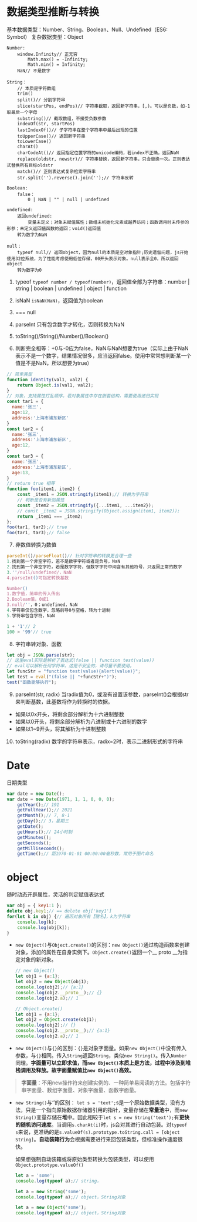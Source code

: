 # 数据类型推断与转换
基本数据类型：Number、String、Boolean、Null、Undefined（ES6: Symbol）
复杂数据类型：Object

```
Number:
	window.Infinity// 正无穷
		Math.max() = -Infinity;
		Math.min() = Infinity;
	NaN// 不是数字
	
String：
	// 本质是字符数组
	trim()
	split()// 分割字符串
	slice(startPos, endPos)// 字符串截取，返回新字符串，[,)。可以是负数，如-1取最后一个字母
	substring()// 截取数组，不接受负数参数
	indexOf(str, startPos)
	lastIndexOf()// 子字符串在整个字符串中最后出现的位置
	toUpperCase()// 返回新字符串
	toLowerCase()
	charAt()
	charCodeAt()// 返回指定位置字符的unicode编码，若index不正确，返回NaN
	replace(oldstr, newstr)// 字符串替换，返回新字符串，只会替换一次。正则表达式替换所有目标oldstr
	match()// 正则表达式复杂检索字符串
	str.split('').reverse().join('');// 字符串反转
	
Boolean:
	false：
		0 | NaN | "" | null | undefined

undefined:
	返回undefined:
		变量未定义；对象未赋值属性；数组未初始化元素或越界访问；函数调用时未传参的形参；未定义返回值函数的返回；void()返回值
	转为数字为NaN

null：
	typeof null// 返回object，因为null的本质是空对象指针;历史遗留问题，js开始使用32位系统，为了性能考虑使用低位存储，00开头表示对象。null表示全0，所以返回object
	转为数字为0

```
1. typeof
`typeof number / typeof(number)`，返回值全部为字符串：number | string | boolean | undefined | object | function

2. isNaN
`isNaN(NaN)`，返回值为boolean

3. === null

4. parseInt
只有包含数字才转化，否则转换为NaN

5. toString()/String()/Number()/Boolean()

6. 判断完全相等：+0与-0应为false，NaN与NaN想要为true（实际上由于NaN表示不是一个数字，结果情况很多，应当返回false。使用中常常想判断某一个值是不是NaN，所以想要为true）
```javascript
// 简单类型
function identity(val1, val2) {
	return Object.is(val1, val2);
}
// 对象，支持属性打乱顺序。若对象属性中存在嵌套结构，需要使用递归实现
const tar1 = {
  name:'张三',
  age:12,
  address:'上海市浦东新区'
}
const tar2 = {
  name:'张三',
  address:'上海市浦东新区',
  age:12,
}
const tar3 = {
  name:'张三',
  address:'上海市浦东新区',
  age:13,
}
// return true 相等
function foo(item1, item2) {
    const _item1 = JSON.stringify(item1);// 转换为字符串
	// 判断是否有新加属性
    const _item2 = JSON.stringify({...item1, ...item2});
    // const _item2 = JSON.stringify(Object.assign(item1, item2));
    return _item1 === _item2;
};
foo(tar1, tar2);// true
foo(tar1, tar3);// false
```

7. 非数值转换为数值
```javascript
parseInt()/parseFloat()// 针对字符串的转换更合理一些
1.找到第一个非空字符，若不是数字字符或者是负号，NaN
2.找到第一个非空字符，若是数字字符，但数字字符中间含有其他符号，只返回正常的数字
3.''/null/undefined/，NaN
4.parseInt()可指定转换基数

Number() 
1.数字值，简单的传入传出
2.Boolean值，0或1
3.null/''，0；undefined，NaN
4.字符串仅包含数字，忽略前导0与空格，转为十进制
5.字符串包含字符，NaN

1 + '1'// 2
100 > '99'// true
```

8. 字符串转对象、函数

```js
let obj = JSON.parse(str);
// 这里eval实际是解析了表达式(false || function test(value))
// eval可以解析任何字符串，这是不安全的，请尽量不要使用。
let funcStr = "function test(value){alert(value)}";
let test = eval("(false || "+funcStr+")");
test("函数能够执行");
```

9. parseInt(str, radix)
当radix值为0，或没有设置该参数，parseInt()会根据str来判断基数，此基数将作为转换时的依据。

- 如果以0x开头，将剩余部分解析为十六进制整数
- 如果以0开头，将剩余部分解析为八进制或十六进制的数字
- 如果以1~9开头，将其解析为十进制整数

10. toString(radix)
数字的字符串表示，radix=2时，表示二进制形式的字符串

# Date

日期类型
```js
var date = new Date();
var date = new Date(1971, 1, 1, 0, 0, 0);
    getYear();// 191
    getFullYear();// 2021
    getMonth();// 7, 8-1
    getDay();// 3，星期三
    getDate();
    getHours();// 24小时制
    getMinutes();
    getSeconds();
    getMilliseconds();
    getTime();// 距1970-01-01 00:00:00毫秒数，常用于图片命名
```

# object
随时动态开辟属性，灵活的判定赋值表达式
```js
var obj = { key1:1 };
delete obj.key1;// == delete obj['key1']
for(let k in obj) {// 遍历对象所有【键名】，k为字符串
    console.log(k);
    console.log(obj[k]);
}
```

- `new Object()`与`Object.create()`的区别：`new Object()`通过构造函数来创建对象，添加的属性在自身实例下。`Object.create()`返回一个__ proto __为指定对象的新对象。

  ```javascript
  // new Object()
  let obj1 = {a:1};
  let obj2 = new Object(obj1);
  console.log(obj2);// {a:1}
  console.log(obj2.__proto__);// {}
  console.log(obj2.a);// 1
  
  // Object.create()
  let obj1 = {a:1};
  let obj2 = Object.create(obj1);
  console.log(obj2);// {}
  console.log(obj2.__proto__);// {a:1}
  console.log(obj2.a);// 1
  ```

- `new Object()`与`{}`的区别：`{}`是对象字面量。如果`new Object()`中没有传入参数，与`{}`相同。传入`String`返回`String`，类似`new String()`。传入`Number`同理。**字面量可以立即求值，而`new Object()`本质上是方法，过程中涉及到堆栈调用及释放。故字面量赋值比`new Object()`高效。**

> **字面量**：不用new操作符来创建实例的、一种简单易阅读的方法。包括字符串字面量、数组字面量、对象字面量、函数字面量。

- `new String()`与‘’的区别：
  `let s = 'text';`s是一个原始数据类型，没有方法，只是一个指向原始数据存储器引用的指针，变量存储在**常量池**中，而`new String()`变量存储在**堆**中。因此相较于`let s = new String('text');`有**更快的随机访问速度**。当调用`s.charAt(i)`时，js会对其进行自动包装。对`typeof s`来说，更准确的是`s.valueOf(s).prototype.toString.call = [object String]`。**自动装箱行为**会根据需要进行来回包装类型，但标准操作速度很快。

  如果想强制自动装箱或将原始类型转换为包装类型，可以使用`Object.prototype.valueOf()`

    ```javascript
  let a = 'some';
  console.log(typeof a);// string，
  
  let a = new String('some');
  console.log(typeof a);// object，String对象
  
  let a = new Object('some');
  console.log(typeof a);// object，String对象
  
    ```

## 
